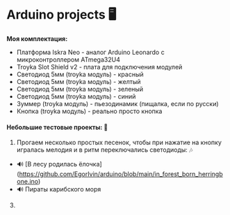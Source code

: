 # Arduino projects :desktop_computer:

**Моя комплектация:** 

- Платформа Iskra Neo - аналог Arduino Leonardo с микроконтроллером ATmega32U4 
- Troyka Slot Shield v2 - плата для подключения модулей
- Светодиод 5мм (troyka модуль) - красный
- Светодиод 5мм (troyka модуль) - желтый
- Светодиод 5мм (troyka модуль) - зеленый
- Светодиод 5мм (troyka модуль) - синий
- Зуммер (troyka модуль) - пьезодинамик (пищалка, если по русски)  
- Кнопка (troyka модуль) - реально просто кнопка 

#### Небольшие тестовые проекты: :floppy_disk:
1. Прогаем несколько простых песенок, чтобы при нажатие на кнопку игралась мелодия и в ритм переключались светодиоды: :notes: 
- :loud_sound: [В лесу родилась ёлочка] (https://github.com/EgorIvin/arduino/blob/main/in_forest_born_herringbone.ino)
- :loud_sound: Пираты карибского моря
3. 


